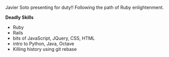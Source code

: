 Javier Soto presenting for duty!! Following the path of Ruby enlightenment.

**Deadly Skills**
- Ruby
- Rails
- bits of JavaScript, JQuery, CSS, HTML
- intro to Python, Java, Octave
- Killing history using git rebase
